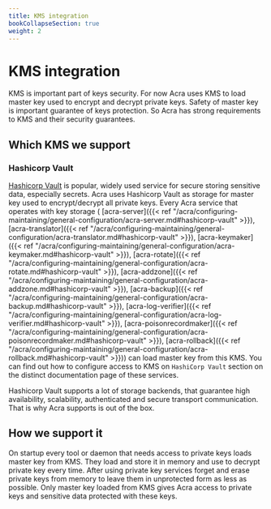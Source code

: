 ```yaml
---
title: KMS integration
bookCollapseSection: true
weight: 2
---
```


# KMS integration

KMS is important part of keys security. For now Acra uses KMS to load master key used to encrypt and decrypt private keys.
Safety of master key is important guarantee of keys protection. So Acra has strong requirements to KMS and their security
guarantees.

## Which KMS we support

### Hashicorp Vault

[Hashicorp Vault](https://www.vaultproject.io/) is popular, widely used service for secure storing sensitive data, 
especially secrets. Acra uses Hashicorp Vault as storage for master key used to encrypt/decrypt all private keys.
Every Acra service that operates with key storage (
[acra-server]({{< ref "/acra/configuring-maintaining/general-configuration/acra-server.md#hashicorp-vault" >}}), 
[acra-translator]({{< ref "/acra/configuring-maintaining/general-configuration/acra-translator.md#hashicorp-vault" >}}), 
[acra-keymaker]({{< ref "/acra/configuring-maintaining/general-configuration/acra-keymaker.md#hashicorp-vault" >}}), 
[acra-rotate]({{< ref "/acra/configuring-maintaining/general-configuration/acra-rotate.md#hashicorp-vault" >}}), [acra-addzone]({{< ref "/acra/configuring-maintaining/general-configuration/acra-addzone.md#hashicorp-vault" >}}),
[acra-backup]({{< ref "/acra/configuring-maintaining/general-configuration/acra-backup.md#hashicorp-vault" >}}),
[acra-log-verifier]({{< ref "/acra/configuring-maintaining/general-configuration/acra-log-verifier.md#hashicorp-vault" >}}),
[acra-poisonrecordmaker]({{< ref "/acra/configuring-maintaining/general-configuration/acra-poisonrecordmaker.md#hashicorp-vault" >}}),
[acra-rollback]({{< ref "/acra/configuring-maintaining/general-configuration/acra-rollback.md#hashicorp-vault" >}}))
can load master key from this KMS. You can find out how to configure access to KMS on `HashiCorp Vault` section on the 
distinct documentation page of these services.

Hashicorp Vault supports a lot of storage backends, that guarantee high availability, scalability, authenticated and 
secure transport communication. That is why Acra supports is out of the box.

## How we support it 

On startup every tool or daemon that needs access to private keys loads master key from KMS. They load and store it in 
memory and use to decrypt private key every time. After using private key services forget and erase private keys from memory
to leave them in unprotected form as less as possible. Only master key loaded from KMS gives Acra access to private keys
and sensitive data protected with these keys.